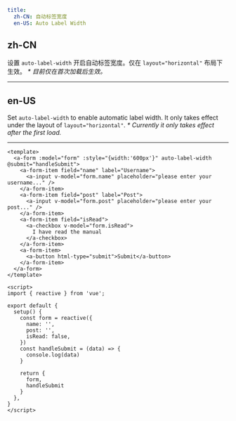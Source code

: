 ```yaml
title:
  zh-CN: 自动标签宽度
  en-US: Auto Label Width
```

## zh-CN

设置 `auto-label-width` 开启自动标签宽度。仅在 `layout="horizontal"` 布局下生效。
_* 目前仅在首次加载后生效。_

---

## en-US

Set `auto-label-width` to enable automatic label width. It only takes effect under the layout of `layout="horizontal"`.
_* Currently it only takes effect after the first load._

---

```vue
<template>
  <a-form :model="form" :style="{width:'600px'}" auto-label-width @submit="handleSubmit">
    <a-form-item field="name" label="Username">
      <a-input v-model="form.name" placeholder="please enter your username..." />
    </a-form-item>
    <a-form-item field="post" label="Post">
      <a-input v-model="form.post" placeholder="please enter your post..." />
    </a-form-item>
    <a-form-item field="isRead">
      <a-checkbox v-model="form.isRead">
        I have read the manual
      </a-checkbox>
    </a-form-item>
    <a-form-item>
      <a-button html-type="submit">Submit</a-button>
    </a-form-item>
  </a-form>
</template>

<script>
import { reactive } from 'vue';

export default {
  setup() {
    const form = reactive({
      name: '',
      post: '',
      isRead: false,
    })
    const handleSubmit = (data) => {
      console.log(data)
    }

    return {
      form,
      handleSubmit
    }
  },
}
</script>
```
